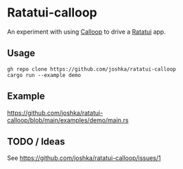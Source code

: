 # Ratatui-calloop

An experiment with using [Calloop] to drive a [Ratatui] app.

## Usage

```shell
gh repo clone https://github.com/joshka/ratatui-calloop
cargo run --example demo
```

## Example

<https://github.com/joshka/ratatui-calloop/blob/main/examples/demo/main.rs>

## TODO / Ideas

See <https://github.com/joshka/ratatui-calloop/issues/1>

[Ratatui]: https://crates.io/crates/ratatui
[Calloop]: https://crates.io/crates/calloop
